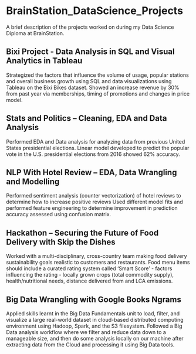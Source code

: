 # BrainStation_DataScience_Projects
A brief description of the projects worked on during my Data Science Diploma at BrainStation.


## Bixi Project - Data Analysis in SQL and Visual Analytics in Tableau
Strategized the factors that influence the volume of usage, popular stations and overall business growth using SQL and data visualizations
using Tableau on the Bixi Bikes dataset. 
Showed an increase revenue by 30% from past year via memberships, timing of promotions and changes in price model.

## Stats and Politics – Cleaning, EDA and Data Analysis
Performed EDA and Data analysis for analyzing data from previous United States presidential elections. 
Linear model developed to predict the popular vote in the U.S. presidential elections from 2016 showed 62% accuracy.

## NLP With Hotel Review – EDA, Data Wrangling and Modelling
Performed sentiment analysis (counter vectorization) of hotel reviews to determine how to increase positive reviews
Used different model fits and performed feature engineering to determine improvement in prediction accuracy assessed using confusion 
matrix.

## Hackathon – Securing the Future of Food Delivery with Skip the Dishes
Worked with a multi-disciplinary, cross-country team making food delivery sustainability goals realistic to customers and restaurants. 
Food menu items should include a curated rating system called ‘Smart Score’ - factors influencing the rating - locally grown crops 
(total commodity supply), health/nutritional needs, distance delivered from and LCA emissions.

## Big Data Wrangling with Google Books Ngrams
Applied skills learnt in the Big Data Fundamentals unit to load, filter, and visualize a large real-world dataset in cloud-based 
distributed computing environment using Hadoop, Spark, and the S3 filesystem.
Followed a Big Data analysis workflow where we filter and reduce data down to a manageable size, and then do some analysis locally on 
our machine after extracting data from the Cloud and processing it using Big Data tools. 
